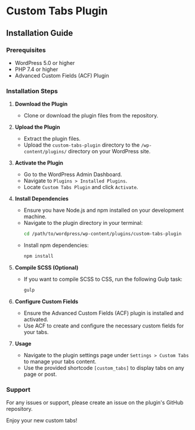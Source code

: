 # Custom Tabs Plugin

## Installation Guide

### Prerequisites
- WordPress 5.0 or higher
- PHP 7.4 or higher
- Advanced Custom Fields (ACF) Plugin

### Installation Steps

1. **Download the Plugin**
    - Clone or download the plugin files from the repository.

2. **Upload the Plugin**
    - Extract the plugin files.
    - Upload the `custom-tabs-plugin` directory to the `/wp-content/plugins/` directory on your WordPress site.

3. **Activate the Plugin**
    - Go to the WordPress Admin Dashboard.
    - Navigate to `Plugins > Installed Plugins`.
    - Locate `Custom Tabs Plugin` and click `Activate`.

4. **Install Dependencies**
    - Ensure you have Node.js and npm installed on your development machine.
    - Navigate to the plugin directory in your terminal:
      ```sh
      cd /path/to/wordpress/wp-content/plugins/custom-tabs-plugin
      ```
    - Install npm dependencies:
      ```sh
      npm install
      ```

5. **Compile SCSS (Optional)**
    - If you want to compile SCSS to CSS, run the following Gulp task:
      ```sh
      gulp
      ```

6. **Configure Custom Fields**
    - Ensure the Advanced Custom Fields (ACF) plugin is installed and activated.
    - Use ACF to create and configure the necessary custom fields for your tabs.

7. **Usage**
    - Navigate to the plugin settings page under `Settings > Custom Tabs` to manage your tabs content.
    - Use the provided shortcode `[custom_tabs]` to display tabs on any page or post.

### Support
For any issues or support, please create an issue on the plugin's GitHub repository.

Enjoy your new custom tabs!
